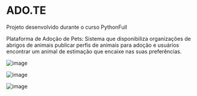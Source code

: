 # ADO.TE

Projeto desenvolvido durante o curso PythonFull

Plataforma de Adoção de Pets: Sistema que disponibiliza organizações de abrigos 
de animais publicar perfis de animais para adoção e usuários encontrar um animal 
de estimação que encaixe nas suas preferências.


![image](https://github.com/cauanbrito/ADO.TE/assets/106711575/39499de8-824c-45d4-843a-aa501639b1ca)

![image](https://github.com/cauanbrito/ADO.TE/assets/106711575/620ce223-b28e-45b4-88c2-0f8a5dff3f3d)


![image](https://github.com/cauanbrito/ADO.TE/assets/106711575/9ab113b5-d8bc-4190-899a-fc49a89c1e52)
